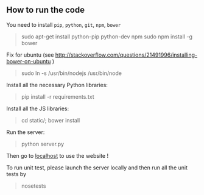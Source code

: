 ## How to run the code
You need to install `pip`, `python`, `git`, `npm`, `bower`
> sudo apt-get install python-pip python-dev npm
> sudo npm install -g bower

Fix for ubuntu (see http://stackoverflow.com/questions/21491996/installing-bower-on-ubuntu )
> sudo ln -s /usr/bin/nodejs /usr/bin/node 

Install all the necessary Python libraries:
> pip install -r requirements.txt

Install all the JS libraries:
> cd static/; bower install

Run the server:
> python server.py

Then go to [localhost](http://localhost:5000) to use the website !
 
To run unit test, please launch the server locally and then run all the unit tests by 
> nosetests
